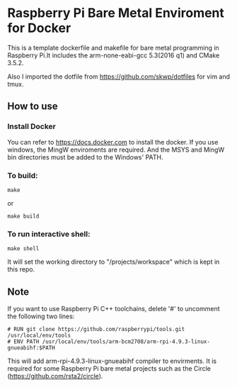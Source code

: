 # Raspberry Pi Bare Metal Enviroment for Docker

This is a template dockerfile and makefile for bare metal programming in Raspberry Pi.It includes the arm-none-eabi-gcc 5.3(2016 q1) and CMake 3.5.2.

Also I imported the dotfile from https://github.com/skwp/dotfiles for vim and tmux.

## How to use
### Install Docker
You can refer to https://docs.docker.com to install the docker. If you use windows, the MingW enviroments are required. And the MSYS and MingW bin directories must be added to the Windows' PATH.

### To build:
```
make
```
or
```
make build
```

### To run interactive shell:
```
make shell
```
It will set the working directory to "/projects/workspace" which is kept in this repo.

## Note
If you want to use Raspberry Pi C++ toolchains, delete '#' to uncomment the following two lines:
```
# RUN git clone https://github.com/raspberrypi/tools.git /usr/local/env/tools
# ENV PATH /usr/local/env/tools/arm-bcm2708/arm-rpi-4.9.3-linux-gnueabihf:$PATH
```

This will add arm-rpi-4.9.3-linux-gnueabihf compiler to envirments. It is required for some Raspberry Pi bare metal projects such as the Circle (https://github.com/rsta2/circle).

